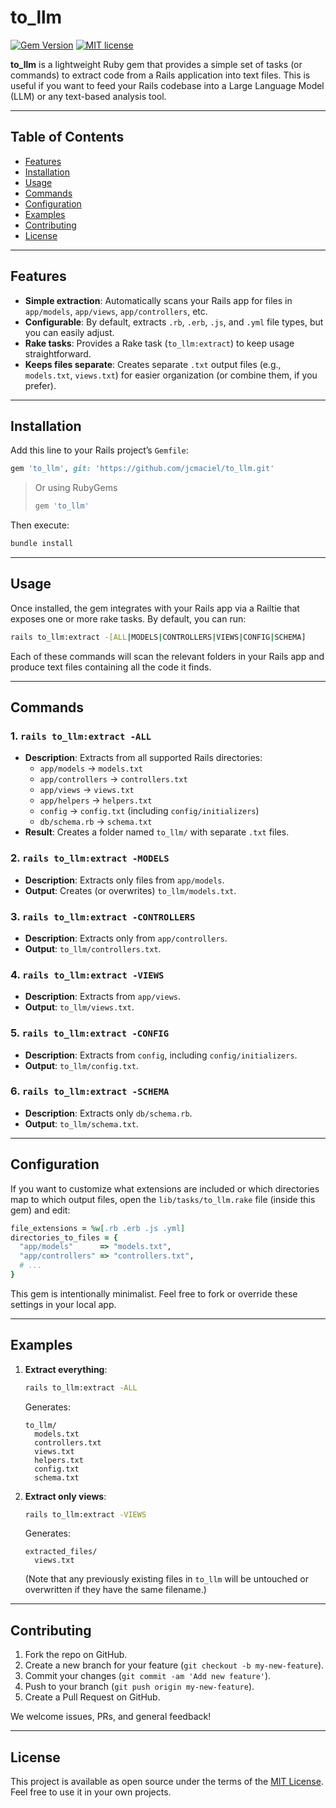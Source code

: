 # to_llm

[![Gem Version](https://badge.fury.io/rb/to_llm.svg)](https://badge.fury.io/rb/to_llm)
[![MIT license](https://img.shields.io/badge/License-MIT-blue.svg)](LICENSE.txt)

**to_llm** is a lightweight Ruby gem that provides a simple set of tasks (or commands) to extract code from a Rails application into text files. This is useful if you want to feed your Rails codebase into a Large Language Model (LLM) or any text-based analysis tool.

---

## Table of Contents

- [Features](#features)
- [Installation](#installation)
- [Usage](#usage)
- [Commands](#commands)
- [Configuration](#configuration)
- [Examples](#examples)
- [Contributing](#contributing)
- [License](#license)

---

## Features

- **Simple extraction**: Automatically scans your Rails app for files in `app/models`, `app/views`, `app/controllers`, etc.  
- **Configurable**: By default, extracts `.rb`, `.erb`, `.js`, and `.yml` file types, but you can easily adjust.  
- **Rake tasks**: Provides a Rake task (`to_llm:extract`) to keep usage straightforward.  
- **Keeps files separate**: Creates separate `.txt` output files (e.g., `models.txt`, `views.txt`) for easier organization (or combine them, if you prefer).

---

## Installation

Add this line to your Rails project’s `Gemfile`:

```ruby
gem 'to_llm', git: 'https://github.com/jcmaciel/to_llm.git'
```

> Or using RubyGems
> ```ruby
> gem 'to_llm'
> ```

Then execute:

```bash
bundle install
```

---

## Usage

Once installed, the gem integrates with your Rails app via a Railtie that exposes one or more rake tasks. By default, you can run:

```bash
rails to_llm:extract -[ALL|MODELS|CONTROLLERS|VIEWS|CONFIG|SCHEMA]
```

Each of these commands will scan the relevant folders in your Rails app and produce text files containing all the code it finds.

---

## Commands

### 1. `rails to_llm:extract -ALL`

- **Description**: Extracts from all supported Rails directories:
  - `app/models` -> `models.txt`  
  - `app/controllers` -> `controllers.txt`  
  - `app/views` -> `views.txt`  
  - `app/helpers` -> `helpers.txt`  
  - `config` -> `config.txt` (including `config/initializers`)  
  - `db/schema.rb` -> `schema.txt`  
- **Result**: Creates a folder named `to_llm/` with separate `.txt` files.

### 2. `rails to_llm:extract -MODELS`

- **Description**: Extracts only files from `app/models`.
- **Output**: Creates (or overwrites) `to_llm/models.txt`.

### 3. `rails to_llm:extract -CONTROLLERS`

- **Description**: Extracts only from `app/controllers`.
- **Output**: `to_llm/controllers.txt`.

### 4. `rails to_llm:extract -VIEWS`

- **Description**: Extracts from `app/views`.
- **Output**: `to_llm/views.txt`.

### 5. `rails to_llm:extract -CONFIG`

- **Description**: Extracts from `config`, including `config/initializers`.
- **Output**: `to_llm/config.txt`.

### 6. `rails to_llm:extract -SCHEMA`

- **Description**: Extracts only `db/schema.rb`.
- **Output**: `to_llm/schema.txt`.

---

## Configuration

If you want to customize what extensions are included or which directories map to which output files, open the `lib/tasks/to_llm.rake` file (inside this gem) and edit:

```ruby
file_extensions = %w[.rb .erb .js .yml]
directories_to_files = {
  "app/models"      => "models.txt",
  "app/controllers" => "controllers.txt",
  # ...
}
```

This gem is intentionally minimalist. Feel free to fork or override these settings in your local app.

---

## Examples

1. **Extract everything**:
   ```bash
   rails to_llm:extract -ALL
   ```
   Generates:
   ```
   to_llm/
     models.txt
     controllers.txt
     views.txt
     helpers.txt
     config.txt
     schema.txt
   ```

2. **Extract only views**:
   ```bash
   rails to_llm:extract -VIEWS
   ```
   Generates:
   ```
   extracted_files/
     views.txt
   ```
   (Note that any previously existing files in `to_llm` will be untouched or overwritten if they have the same filename.)

---

## Contributing

1. Fork the repo on GitHub.
2. Create a new branch for your feature (`git checkout -b my-new-feature`).
3. Commit your changes (`git commit -am 'Add new feature'`).
4. Push to your branch (`git push origin my-new-feature`).
5. Create a Pull Request on GitHub.

We welcome issues, PRs, and general feedback!

---

## License

This project is available as open source under the terms of the [MIT License](./LICENSE.txt). Feel free to use it in your own projects.

